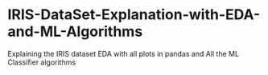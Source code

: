 # IRIS-DataSet-Explanation-with-EDA-and-ML-Algorithms
Explaining the IRIS dataset  EDA with all plots in pandas and All the ML Classifier algorithms 
